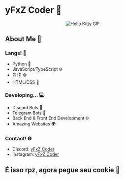# yFxZ Coder 🚀
  
<div align="center">
  <img src="https://media.tenor.com/YcSbUdAyjy4AAAAi/cute-hello-kitty.gif" alt="Hello Kitty GIF">
</div>

## About Me 🤖

### Langs! 🗽

- Python 🐍
- JavaScript/TypeScript 🌐
- PHP 🕸️
- HTML/CSS 🎨

### Developing... 💻

- Discord Bots 🤖
- Telegram Bots 📱
- Back End & Front End Development 🌐
- Amazing Websites 🌍

### Contact! 🌐

- Discord: [yFxZ Coder](https://discord.com/users/1134936275980386364)
- Instagram: [yFxZ Coder](https://www.instagram.com/yfxzofc)

## É isso rpz, agora pegue seu cookie 🍪
</center>
